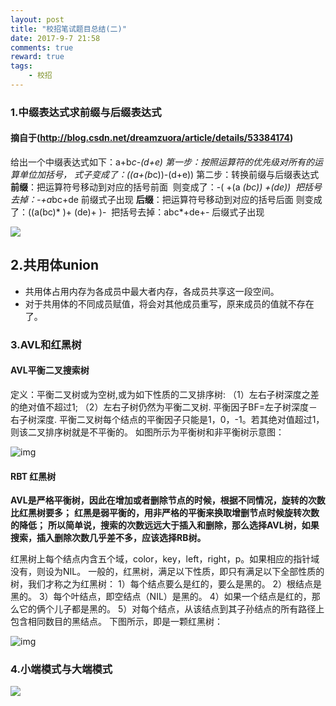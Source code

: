 ```yaml
---
layout: post
title: "校招笔试题目总结(二)"
date: 2017-9-7 21:58
comments: true
reward: true
tags: 
	- 校招
---
```


### 1.中缀表达式求前缀与后缀表达式

#### 摘自于(http://blog.csdn.net/dreamzuora/article/details/53384174)

给出一个中缀表达式如下：a+b*c-(d+e) 
第一步：按照运算符的优先级对所有的运算单位加括号，
​         式子变成了：((a+(b*c))-(d+e)) 
第二步：转换前缀与后缀表达式 
​         **前缀**：把运算符号移动到对应的括号前面 
​                     则变成了：-( +(a *(bc)) +(de)) 
​                     把括号去掉：-+a*bc+de   前缀式子出现 
​         **后缀**：把运算符号移动到对应的括号后面 
​                    则变成了：((a(bc)* )+ (de)+ )- 
​                     把括号去掉：abc*+de+-   后缀式子出现

<!--more--> 

![](http://ww1.sinaimg.cn/large/aacc02d8ly1fxv1gkgmuej20qi07pwo2.jpg)

## 2.共用体union

- 共用体占用内存为各成员中最大者内存，各成员共享这一段空间。
- 对于共用体的不同成员赋值，将会对其他成员重写，原来成员的值就不存在了。

### 3.AVL和红黑树

#### **AVL平衡二叉搜索树**

定义：平衡二叉树或为空树,或为如下性质的二叉排序树:
  （1）左右子树深度之差的绝对值不超过1;
  （2）左右子树仍然为平衡二叉树.
平衡因子BF=左子树深度－右子树深度.
平衡二叉树每个结点的平衡因子只能是1，0，-1。若其绝对值超过1，则该二叉排序树就是不平衡的。
如图所示为平衡树和非平衡树示意图：

![img](http://img.blog.csdn.net/20140916121239199?watermark/2/text/aHR0cDovL2Jsb2cuY3Nkbi5uZXQvU3VwX0hlYXZlbg==/font/5a6L5L2T/fontsize/400/fill/I0JBQkFCMA==/dissolve/70/gravity/SouthEast)

 

#### **RBT 红黑树**

**AVL是严格平衡树，因此在增加或者删除节点的时候，根据不同情况，旋转的次数比红黑树要多；**
**红黑是弱平衡的，用非严格的平衡来换取增删节点时候旋转次数的降低；**
**所以简单说，搜索的次数远远大于插入和删除，那么选择AVL树，如果搜索，插入删除次数几乎差不多，应该选择RB树。**

红黑树上每个结点内含五个域，color，key，left，right，p。如果相应的指针域没有，则设为NIL。
一般的，红黑树，满足以下性质，即只有满足以下全部性质的树，我们才称之为红黑树：
1）每个结点要么是红的，要么是黑的。
2）根结点是黑的。
3）每个叶结点，即空结点（NIL）是黑的。
4）如果一个结点是红的，那么它的俩个儿子都是黑的。
5）对每个结点，从该结点到其子孙结点的所有路径上包含相同数目的黑结点。
下图所示，即是一颗红黑树：

![img](http://hi.csdn.net/attachment/201012/29/8394323_1293613306CGzE.jpg)



### 4.小端模式与大端模式

![](http://ovuyz1070.bkt.clouddn.com/17-9-7/3948799.jpg)